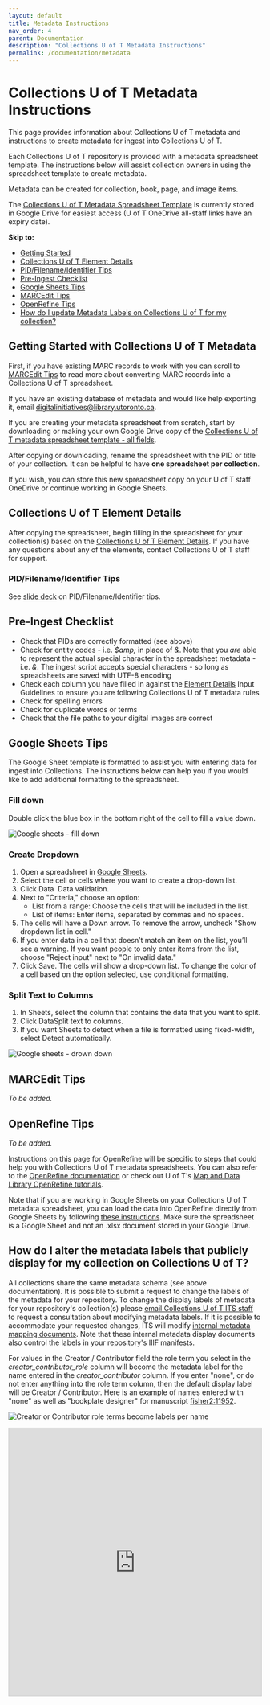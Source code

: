 ```yaml
---
layout: default
title: Metadata Instructions
nav_order: 4
parent: Documentation
description: "Collections U of T Metadata Instructions"
permalink: /documentation/metadata
---
```


# Collections U of T Metadata Instructions

This page provides information about Collections U of T metadata and instructions to create metadata for ingest into Collections U of T.

Each Collections U of T repository is provided with a metadata spreadsheet template. The instructions below will assist collection owners in using the spreadsheet template to create metadata.

Metadata can be created for collection, book, page, and image items.

The [Collections U of T Metadata Spreadsheet Template](https://docs.google.com/spreadsheets/d/1PMtZt5CzkidIXbTBUaoi8Qg7kBU-m9RzeM-lBMORPks/edit?usp=sharing) is currently stored in Google Drive for easiest access (U of T OneDrive all-staff links have an expiry date).

**Skip to:**
* [Getting Started](https://utlib.github.io/collections-uoft/documentation/metadata#getting-started-with-collections-u-of-t-metadata)
* [Collections U of T Element Details](https://utlib.github.io/collections-uoft/documentation/metadata#collections-u-of-t-element-details)
* [PID/Filename/Identifier Tips](https://utlib.github.io/collections-uoft/documentation/metadata#pidfilenameidentifier-tips)
* [Pre-Ingest Checklist](https://utlib.github.io/collections-uoft/documentation/metadata#pre-ingest-checklist)
* [Google Sheets Tips](https://utlib.github.io/collections-uoft/documentation/metadata#google-sheets-tips)
* [MARCEdit Tips](https://utlib.github.io/collections-uoft/documentation/metadata#marcedit-tips)
* [OpenRefine Tips](https://utlib.github.io/collections-uoft/documentation/metadata#openrefine-tips)
* [How do I update Metadata Labels on Collections U of T for my collection?](https://utlib.github.io/collections-uoft/documentation/metadata#how-do-i-alter-the-metadata-labels-that-publicly-display-for-my-collection-on-collections-u-of-t)

## Getting Started with Collections U of T Metadata

First, if you have existing MARC records to work with you can scroll to [MARCEdit Tips](metadata_template_instructions.md#marcedit-tips) to read more about converting MARC records into a Collections U of T spreadsheet.

If you have an existing database of metadata and would like help exporting it, email [digitalinitiatives@library.utoronto.ca](mailto:digitalinitiatives@library.utoronto.ca).

If you are creating your metadata spreadsheet from scratch, start by downloading or making your own Google Drive copy of the [Collections U of T metadata spreadsheet template - all fields](https://docs.google.com/spreadsheets/d/1PMtZt5CzkidIXbTBUaoi8Qg7kBU-m9RzeM-lBMORPks/edit?usp=sharing).

After copying or downloading, rename the spreadsheet with the PID or title of your collection. It can be helpful to have **one spreadsheet per collection**. 

If you wish, you can store this new spreadsheet copy on your U of T staff OneDrive or continue working in Google Sheets.

## Collections U of T Element Details

After copying the spreadsheet, begin filling in the spreadsheet for your collection(s) based on the [Collections U of T Element Details](https://docs.google.com/spreadsheets/d/1EidYREGS521xZKoxBN3Fl-PzkJnNJAR_zftuXXwQsZg/edit#gid=0). If you have any questions about any of the elements, contact Collections U of T staff for support.

### PID/Filename/Identifier Tips

See [slide deck](https://docs.google.com/presentation/d/1W2PWTBE22rj15h7FbVDgAv5DIfg33rnn-1vLQZ_qgDw/edit?usp=sharing) on PID/Filename/Identifier tips. 

## Pre-Ingest Checklist

* Check that PIDs are correctly formatted (see above)
* Check for entity codes - i.e. *$amp;* in place of *&*. Note that you *are* able to represent the actual special character in the spreadsheet metadata - i.e. *&*. The ingest script accepts special characters - so long as spreadsheets are saved with UTF-8 encoding
* Check each column you have filled in against the [Element Details](https://docs.google.com/spreadsheets/d/1EidYREGS521xZKoxBN3Fl-PzkJnNJAR_zftuXXwQsZg/edit#gid=0) Input Guidelines to ensure you are following Collections U of T metadata rules
* Check for spelling errors
* Check for duplicate words or terms
* Check that the file paths to your digital images are correct

## Google Sheets Tips

The Google Sheet template is formatted to assist you with entering data for ingest into Collections. The instructions below can help you if you would like to add additional formatting to the spreadsheet.

### Fill down

Double click the blue box in the bottom right of the cell to fill a value down.

![Google sheets - fill down](../img/sheets_fill_down.png)


### Create Dropdown

1. Open a spreadsheet in [Google Sheets](https://docs.google.com/spreadsheets/).
2. Select the cell or cells where you want to create a drop-down list.
3. Click Data  Data validation.
4. Next to "Criteria," choose an option:
    * List from a range: Choose the cells that will be included in the list.
    * List of items: Enter items, separated by commas and no spaces.
5. The cells will have a Down arrow. To remove the arrow, uncheck "Show dropdown list in cell."
6. If you enter data in a cell that doesn’t match an item on the list, you’ll see a warning. If you want people to only enter items from the list, choose "Reject input" next to "On invalid data."
7. Click Save. The cells will show a drop-down list. To change the color of a cell based on the option selected, use conditional formatting. 

### Split Text to Columns

1. In Sheets, select the column that contains the data that you want to split.
2. Click DataSplit text to columns.
3. If you want Sheets to detect when a file is formatted using fixed-width, select Detect automatically.

![Google sheets - drown down](../img/sheets_drop_down.png)

## MARCEdit Tips

*To be added.*

## OpenRefine Tips

*To be added.*

Instructions on this page for OpenRefine will be specific to steps that could help you with Collections U of T metadata spreadsheets. You can also refer to the [OpenRefine documentation](https://openrefine.org/docs) or check out U of T's [Map and Data Library OpenRefine tutorials](https://mdl.library.utoronto.ca/tools/openrefine).

Note that if you are working in Google Sheets on your Collections U of T metadata spreadsheet, you can load the data into OpenRefine directly from Google Sheets by following [these instructions](https://openrefine.org/docs/manual/starting#google-data). Make sure the spreadsheet is a Google Sheet and not an .xlsx document stored in your Google Drive. 

## How do I alter the metadata labels that publicly display for my collection on Collections U of T?

All collections share the same metadata schema (see above documentation). It is possible to submit a request to change the labels of the metadata for your repository. To change the display labels of metadata for your repository's collection(s) please [email Collections U of T ITS staff](mailto:digitalinitiatives@library.utoronto.ca) to request a consultation about modifying metadata labels. If it is possible to accommodate your requested changes, ITS will modify [internal metadata mapping documents](https://git.library.utoronto.ca/utl-its/digital-collections/collections-lookup/-/tree/main/src/config/metadataMapping?ref_type=heads). Note that these internal metadata display documents also control the labels in your repository's IIIF manifests.

For values in the Creator / Contributor field the role term you select in the *creator_contributor_role* column will become the metadata label for the name entered in the *creator_contributor* column. If you enter "none", or do not enter anything into the role term column, then the default display label will be Creator / Contributor. Here is an example of names entered with "none" as well as "bookplate designer" for manuscript [fisher2:11952](https://collections.library.utoronto.ca/view/fisher2:11952).

![Creator or Contributor role terms become labels per name](../img/creator_contributor_role_terms.jpg)

<iframe class="airtable-embed" src="https://airtable.com/embed/app7wnYFlIDcxwXka/shrSpVr5tTRyMSaTo" frameborder="0" onmousewheel="" width="100%" height="533" style="background: transparent; border: 1px solid #ccc;"></iframe>
